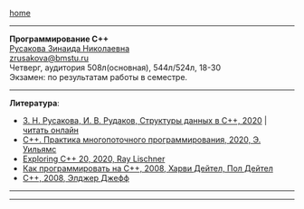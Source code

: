 [home](https://github.com/dKosarevsky/iu7/blob/master/2020_2021_3sem.md)
____________________________________
**Программирование C++** \
[Русакова Зинаида Николаевна](https://studizba.com/hs/151-mgtu-im-baumana/teachers/4-kafedra-iu-7-programmnoe-obespechenie-je/221-rusakova-zinaida-nikolaevna.html) \
zrusakova@bmstu.ru \
Четверг, аудитория 508л(основная), 544л/524л, 18-30 \
Экзамен: по результатам работы в семестре.
____________________________________
**Литература**: 
* [З. Н. Русакова, И. В. Рудаков, Структуры данных в C++, 2020](https://bmstu.press/catalog/item/6494) | [читать онлайн](https://bmstu.press/catalog/item/6494/reader/)
* [C++. Практика многопоточного программирования, 2020, Э. Уильямс](https://t.me/bzd_channel/5797)
* [Exploring C++ 20, 2020, Ray Lischner](https://t.me/bzd_channel/5920)
* [Как программировать на C++, 2008, Харви Дейтел, Пол Дейтел](https://t.me/bzd_channel/6011)
* [C++, 2008, Элджер Джефф](https://t.me/bzd_channel/6013)
____________________________________

____________________________________
